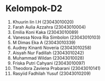 # Kelompok-D2
1. Khuurin Iin I.H (23043010020)
2. Farah Aulia Azzahra (23043010004)
3. Emilia Koni Kaka (23043010089)
4. Vanessa Nova Ria Simbolon (23043010103)
5. M Dimas Eka A (23043010339)
6. Audrey Kinanti Noveria (23043010258)
7. Aisyah Nur Fadillah (23043010242)
8. Muhammad Wildan (23043010028)
9. Friska Putri Cahyani (23043010097)
10. Theodora Zaviena Prabarani (23043010141)
11. Rasyiid Fadhilah Yusuf (23043010209)
